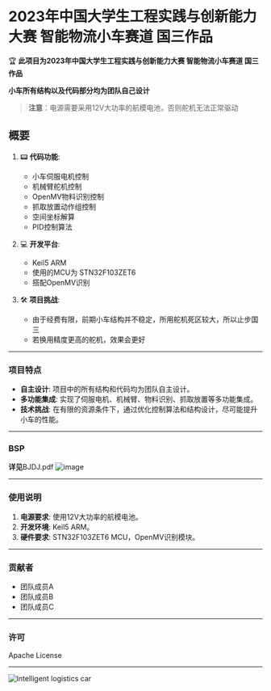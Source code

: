 # 2023年中国大学生工程实践与创新能力大赛 智能物流小车赛道 国三作品

🏆 **此项目为2023年中国大学生工程实践与创新能力大赛 智能物流小车赛道 国三作品**

**小车所有结构以及代码部分均为团队自己设计**

> **注意**：电源需要采用12V大功率的航模电池，否则舵机无法正常驱动

## 概要
1. 📟 **代码功能**:
    - 小车伺服电机控制
    - 机械臂舵机控制
    - OpenMV物料识别控制
    - 抓取放置动作组控制
    - 空间坐标解算
    - PID控制算法

2. 💻 **开发平台**:
    - Keil5 ARM
    - 使用的MCU为 STN32F103ZET6
    - 搭配OpenMV识别

3. 🛠️ **项目挑战**:
    - 由于经费有限，前期小车结构并不稳定，所用舵机死区较大，所以止步国三
    - 若换用精度更高的舵机，效果会更好

---

### 项目特点
- **自主设计**: 项目中的所有结构和代码均为团队自主设计。
- **多功能集成**: 实现了伺服电机、机械臂、物料识别、抓取放置等多功能集成。
- **技术挑战**: 在有限的资源条件下，通过优化控制算法和结构设计，尽可能提升小车的性能。

---

### BSP
**详见**BJDJ.pdf
![image](https://github.com/pieceofApple/Intelligent-logistics-car/assets/116827010/cad4108e-c378-4e20-a0d5-161835b46c54)

---

### 使用说明
1. **电源要求**: 使用12V大功率的航模电池。
2. **开发环境**: Keil5 ARM。
3. **硬件要求**: STN32F103ZET6 MCU，OpenMV识别模块。

---

### 贡献者
- 团队成员A
- 团队成员B
- 团队成员C

---

### 许可
Apache License

---

![Intelligent logistics car](https://github.com/pieceofApple/Intelligent-logistics-car/assets/116827010/be330736-23dc-4e8e-8699-e410823b9ec5)
